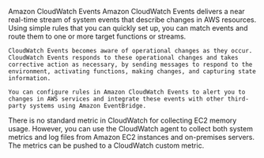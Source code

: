 Amazon CloudWatch Events
    Amazon CloudWatch Events delivers a near real-time stream of system events that describe changes in AWS resources. Using simple rules that you can quickly set up, you can match events and route them to one or more target functions or streams.

    CloudWatch Events becomes aware of operational changes as they occur. CloudWatch Events responds to these operational changes and takes corrective action as necessary, by sending messages to respond to the environment, activating functions, making changes, and capturing state information.

    You can configure rules in Amazon CloudWatch Events to alert you to changes in AWS services and integrate these events with other third-party systems using Amazon EventBridge.



There is no standard metric in CloudWatch for collecting EC2 memory usage. However, you can use the CloudWatch agent to collect both system metrics and log files from Amazon EC2 instances and on-premises servers. The metrics can be pushed to a CloudWatch custom metric.

